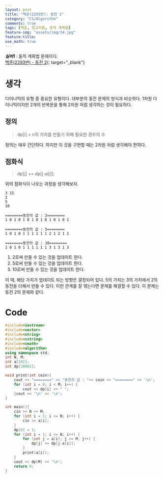 ```yaml
---
layout: post
title: "백준(2293번): 동전 1"
category: "CS/Algorithm"
comments: true
tags: [백준, 알고리즘, 동적 계획법]
feature-img: "assets/img/34.jpg"
feature-title:
use_math: true
---
```


**_실버1_** : 동적 계획법 문제이다.  
[백준(2293번) - 동전 2](https://www.acmicpc.net/problem/2293){: target="\_blank"}

# 생각

다이나믹의 유형 중 중요한 유형이다. 대부분의 동전 문제의 방식과 비슷하다. 1차원 다이나믹이지만 2개의 반복문을 통해 2차원 처럼 생각하는 것이 필요하다.

## 정의

> dp[i] = n의 가치를 만들기 위해 필요한 경우의 수

정의는 매우 간단하다. 하지만 이 것을 구현할 때는 2차원 처럼 생각해야 편하다.

## 점화식

> dp[j] += dp[j-a[i]];

위의 점화식이 나오는 과정을 생각해보자.

```
3 15
2
5
10

========동전의 값 : 2========
1 0 1 0 1 0 1 0 1 0 1 0 1 0 1

========동전의 값 : 5========
1 0 1 0 1 1 1 1 1 1 2 1 2 1 2

========동전의 값 : 10========
1 0 1 0 1 1 1 1 1 1 3 1 3 1 3

```

1. 2로써 만들 수 있는 것을 업데이트 한다.
2. 5로써 만들 수 있는 것을 업데이트 한다.
3. 10로써 만들 수 있는 것을 업데이트 한다.

이 때, 해당 가치가 업데이트 되는 방향은 결정되어 있다. 5의 가치는 3의 가치에서 2의 동전을 더해서 만들 수 있다. 이런 관계를 잘 엮는다면 문제를 해결할 수 있다. 이 문제는 동전 2의 문제와 같다.

# Code

```c++
#include<iostream>
#include<vector>
#include<string>
#include<cstring>
#include<cmath>
#include<algorithm>
using namespace std;
int N, M;
int a[101];
int dp[10001];

void print(int coin){
    cout << "========" << "동전의 값 : "<< coin << "========" << '\n';
    for (int i = 0; i < M; i++) {
        cout << dp[i] << " ";
    }cout << '\n' << '\n';
}

int main(){
    cin >> N >> M;
    for (int i = 1; i <= N; i++) {
        cin >> a[i];
    }
    dp[0] = 1;
    for (int i = 1; i <= N; i++) {
        for (int j = a[i]; j <= M; j++) {
            dp[j] += dp[j-a[i]];
        }
        print(a[i]);
    }
    cout << dp[M] << '\n';
    return 0;
}

```
